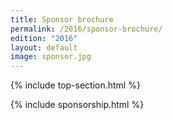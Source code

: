 ```yaml
---
title: Sponsor brochure
permalink: /2016/sponsor-brochure/
edition: "2016"
layout: default
image: sponsor.jpg
---
```


 {% include top-section.html %}

 {% include sponsorship.html %}
